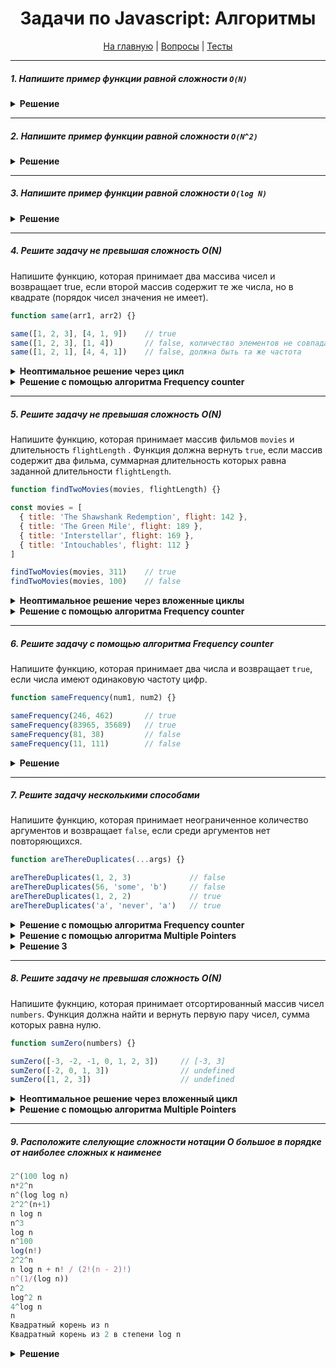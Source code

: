 <div align="center">

<h1>Задачи по Javascript: Алгоритмы</h1>

<a href="https://github.com/dollaween/javascript-tasks">На главную</a> | <a href="https://github.com/dollaween/javascript-questions">Вопросы</a> | <a href="https://github.com/dollaween/javascript-tests">Тесты</a>

</div>

---

##### 1. Напишите пример функции равной сложности `O(N)`

<details><summary><b>Решение</b></summary>
<p>

```javascript
function example(n) {
  if (n === 1) return 1
  return n + example(n - 1)
}
```

</p>
</details>

---

##### 2. Напишите пример функции равной сложности `O(N^2)`

<details><summary><b>Решение</b></summary>
<p>

```javascript
function example(n) {
  for (let i = 0; i <= n; i++) {
    for (let k = 0; k <= n; k++) {
      console.log(i, k)
    }
  }
}
```

</p>
</details>

---

##### 3. Напишите пример функции равной сложности `O(log N)`

<details><summary><b>Решение</b></summary>
<p>

```javascript
function example(n) {
  for (let i = 2; i <= n; i*=2) {
    console.log(i)
  }
}
```

</p>
</details>

---

##### 4. Решите задачу не превышая сложность O(N)
Напишите функцию, которая принимает два массива чисел и возвращает true, если второй массив содержит те же числа, но в квадрате (порядок чисел значения не имеет).

```javascript
function same(arr1, arr2) {}

same([1, 2, 3], [4, 1, 9])    // true
same([1, 2, 3], [1, 4])       // false, количество элементов не совпадает
same([1, 2, 1], [4, 4, 1])    // false, должна быть та же частота
```

<details><summary><b>Неоптимальное решение через цикл</b></summary>
<p>

Данное решение неоптимально, так как имеет сложность O(N^2).

```javascript
function same(arr1, arr2) {
  if (arr1.length !== arr2.length) {
    return false
  }

  for (let i = 0; i < arr1.length; i++) {
    let correctIndex = arr2.indexOf(arr1[i]**2)
    if (correctIndex === -1) {
      return false
    }
    arr2.splice(correctIndex, 1)
  }

  return true
}
```

</p>
</details>

<details><summary><b>Решение с помощью алгоритма Frequency counter</b></summary>
<p>

Более выгодное решение, имеет сложность O(N).

```javascript
function same (arr1, arr2) {
  if (arr1.length !== arr2.length) {
    return false
  }

  let counter1 = {}
  let counter2 = {}
  for (let val of arr1) {
    counter1[val] = (counter1[val] || 0) + 1
  }
  for (let val of arr2) {
    counter2[val] = (counter2[val] || 0) + 1
  }

  for (let key in counter1) {
    let exponented = key ** 2
    if (!exponented in counter2) {
      return false
    }
    if (counter2[exponented] !== counter1[key]) {
      return false
    }
  }

  return true
}
```

</p>
</details>

---

##### 5. Решите задачу не превышая сложность O(N)
Напишите функцию, которая принимает массив фильмов `movies` и длительность `flightLength` . Функция должна вернуть `true`, если массив содержит два фильма, суммарная длительность которых равна заданной длительности `flightLength`.

```javascript
function findTwoMovies(movies, flightLength) {}

const movies = [
  { title: 'The Shawshank Redemption', flight: 142 },
  { title: 'The Green Mile', flight: 189 },
  { title: 'Interstellar', flight: 169 },
  { title: 'Intouchables', flight: 112 }
]

findTwoMovies(movies, 311)    // true
findTwoMovies(movies, 100)    // false
```

<details><summary><b>Неоптимальное решение через вложенные циклы</b></summary>
<p>

Сложность: O(N^2)

Проблема данного решения:
* 100 фильмов — 100 * 100 = 10 000 итераций
* 1000 фильмов — 1000 * 1000 = 1 000 000 итераций

```javascript
function findTwoMovies(movies, flightLength) {
  for (let i = 0; i < movies.length; i++) {
    for (let k = 0; k < movies.length; k++) {
      if (i === k) continue
      if (movies[i].flight + movies[k].flight === flightLength) {
        return true
      }
    }
  }
  return false
}
```

</p>
</details>

<details><summary><b>Решение с помощью алгоритма Frequency counter</b></summary>
<p>

Сложность: O(N)

Преимущества по сравнению с решением через вложенный цикл:
* 100 фильмов — 100 итераций
* 1000 фильмов — 1000 итераций

```javascript
function findTwoMovies(movies, flightLength) {
  // В объекте будет хранится остаток времени после каждого фильма
  let results = {}
  for (let i = 0; i < movies.length; i++) {
    // Если время фильма совпадает с одним из значений в results, то задача выполнена
    if (results[movies[i].flight]) {
      return true
    }

    // Вычисляем сколько времени нам требуется еще добавить за счет другого фильма и добавляем в объект
    let result = flightLength - movies[i].flight
    results[result] = true
  }
  return false
}
```

</p>
</details>

---

##### 6. Решите задачу с помощью алгоритма Frequency counter
Напишите функцию, которая принимает два числа и возвращает `true`, если числа имеют одинаковую частоту цифр.

```javascript
function sameFrequency(num1, num2) {}

sameFrequency(246, 462)       // true
sameFrequency(83965, 35689)   // true
sameFrequency(81, 38)         // false
sameFrequency(11, 111)        // false
```

<details><summary><b>Решение</b></summary>
<p>

Сложность: O(N)

```javascript
function same(num1, num2) {
  str1 = num1.toString()
  str2 = num2.toString()

  if (str1.length !== str2.length) {
    return false
  }

  const freqCounter = {}

  for (let val of str1) {
    freqCounter[val] = (freqCounter[val] || 0) + 1
  }

  for (let val of str2) {
    if (!freqCounter[val]) return false
    freqCounter[val] -= 1
  }

  return true
}
```

</p>
</details>

---

##### 7. Решите задачу несколькими способами
Напишите функцию, которая принимает неограниченное количество аргументов и возвращает `false`, если среди аргументов нет повторяющихся.

```javascript
function areThereDuplicates(...args) {}

areThereDuplicates(1, 2, 3)             // false
areThereDuplicates(56, 'some', 'b')     // false
areThereDuplicates(1, 2, 2)             // true
areThereDuplicates('a', 'never', 'a')   // true
```

<details><summary><b>Решение с помощью алгоритма Frequency counter</b></summary>
<p>

Сложность: O(N)

```javascript
function areThereDuplicates(...args) {
  let freqCounter = {}

  for (let val of args) {
    if (freqCounter[val]) return true
    freqCounter[val] = (freqCounter[val] || 0) + 1
  }

  return false
}
```

</p>
</details>

<details><summary><b>Решение с помощью алгоритма Multiple Pointers</b></summary>
<p>

Сложность: O(N log N).

```javascript
function areThereDuplicates(...args) {
  args = args.sort();

  let i = 0;

  for (let k = 1; k < args.length; i++, k++) {
    if (args[i] === args[k]) {
      return true
    }
  }

  return false
}
```

</p>
</details>

<details><summary><b>Решение 3</b></summary>
<p>

```javascript
function areThereDuplicates() {
  return new Set(arguments).size !== arguments.length
}
```

</p>
</details>

---

##### 8. Решите задачу не превышая сложность O(N)
Напишите фукнцию, которая принимает отсортированный массив чисел `numbers`. Функция должна найти и вернуть первую пару чисел, сумма которых равна нулю.

```javascript
function sumZero(numbers) {}

sumZero([-3, -2, -1, 0, 1, 2, 3])     // [-3, 3]
sumZero([-2, 0, 1, 3])                // undefined
sumZero([1, 2, 3])                    // undefined
```

<details><summary><b>Неоптимальное решение через вложенный цикл</b></summary>
<p>

```javascript
function sumZero(numbers) {
  for (let i = 0; i < numbers.length; i++)
    for (let k = i + 1; k < numbers.length; k++)
      if (numbers[i] + numbers[k] === 0)
        return [numbers[i], numbers[k]]
}
```

</p>
</details>

<details><summary><b>Решение с помощью алгоритма Multiple Pointers</b></summary>
<p>

Сложность: O(N)

```javascript
function sumZero(numbers) {
  let left = 0
  let right = numbers.length - 1

  while (left < right) {
    let sum = numbers[left] + numbers[right]

    if (sum === 0) return [numbers[left], numbers[right]]
    else if (sum < 0) left++
    else right--
  }
}
```

</p>
</details>

---

##### 9. Расположите слелующие сложности нотации О большое в порядке от наиболее сложных к наименее

```javascript
2^(100 log n)
n*2^n
n^(log log n)
2^2^(n+1)
n log n
n^3
log n
n^100
log(n!)
2^2^n
n log n + n! / (2!(n - 2)!)
n^(1/(log n))
n^2
log^2 n
4^log n
n
Квадратный корень из n
Квадратный корень из 2 в степени log n
```

<details><summary><b>Решение</b></summary>
<p>

```javascript
// Больше чем 2^n
2^2^(n+1)
2^2^n
n*2^n

// Квазиполиномы
n^(log log n)

// Полиномы
n^100
2^(100 log n)
n log n + n! / (2!(n - 2)!)
n^3
n^2
4^log n
n log n
n
Квадратный корень из n
Квадратный корень из 2 в степени log n

// Логарифмы
log^2 n
log(n!)
log n

// Стремящиеся к константе
n^(1/(log n))
```

</p>
</details>
